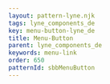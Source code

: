 ```yaml
---
layout: pattern-lyne.njk
tags: lyne_components_de
key: menu-button-lyne_de
title: Menu-Button
parent: lyne_components_de
keywords: menu-link
order: 650
patternId: sbbMenuButton
---
```

